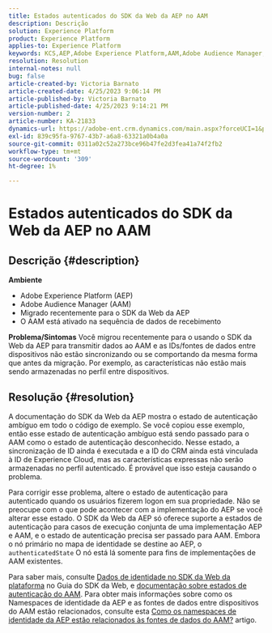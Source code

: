 ```yaml
---
title: Estados autenticados do SDK da Web da AEP no AAM
description: Descrição
solution: Experience Platform
product: Experience Platform
applies-to: Experience Platform
keywords: KCS,AEP,Adobe Experience Platform,AAM,Adobe Audience Manager,estado autenticado,mapa de identidade,SDK da Web,Solução de problemas
resolution: Resolution
internal-notes: null
bug: false
article-created-by: Victoria Barnato
article-created-date: 4/25/2023 9:06:14 PM
article-published-by: Victoria Barnato
article-published-date: 4/25/2023 9:14:21 PM
version-number: 2
article-number: KA-21833
dynamics-url: https://adobe-ent.crm.dynamics.com/main.aspx?forceUCI=1&pagetype=entityrecord&etn=knowledgearticle&id=9f2c9901-ade3-ed11-a7c7-6045bd0063aa
exl-id: 839c95fa-9767-43b7-a6a8-63321a0b4a0a
source-git-commit: 0311a02c52a273bce96b47fe2d3fea41a74f2fb2
workflow-type: tm+mt
source-wordcount: '309'
ht-degree: 1%

---
```


# Estados autenticados do SDK da Web da AEP no AAM

## Descrição {#description}

<b>Ambiente</b>
- Adobe Experience Platform (AEP)
- Adobe Audience Manager (AAM)
- Migrado recentemente para o SDK da Web da AEP
- O AAM está ativado na sequência de dados de recebimento

<b>Problema/Sintomas</b>
Você migrou recentemente para o usando o SDK da Web da AEP para transmitir dados ao AAM e as IDs/fontes de dados entre dispositivos não estão sincronizando ou se comportando da mesma forma que antes da migração. Por exemplo, as características não estão mais sendo armazenadas no perfil entre dispositivos.


## Resolução {#resolution}


A documentação do SDK da Web da AEP mostra o estado de autenticação ambíguo em todo o código de exemplo. Se você copiou esse exemplo, então esse estado de autenticação ambíguo está sendo passado para o AAM como o estado de autenticação desconhecido. Nesse estado, a sincronização de ID ainda é executada e a ID do CRM ainda está vinculada à ID de Experience Cloud, mas as características expressas não serão armazenadas no perfil autenticado. É provável que isso esteja causando o problema.

Para corrigir esse problema, altere o estado de autenticação para autenticado quando os usuários fizerem logon em sua propriedade. Não se preocupe com o que pode acontecer com a implementação do AEP se você alterar esse estado. O SDK da Web da AEP só oferece suporte a estados de autenticação para casos de execução conjunta de uma implementação AEP e AAM, e o estado de autenticação precisa ser passado para AAM. Embora o nó primário no mapa de identidade se destine ao AEP, o `authenticatedState` O nó está lá somente para fins de implementações de AAM existentes.

Para saber mais, consulte [Dados de identidade no SDK da Web da plataforma](https://experienceleague.adobe.com/docs/experience-platform/edge/identity/overview.html) no Guia do SDK da Web, e [documentação sobre estados de autenticação do AAM](https://experienceleague.adobe.com/docs/id-service/using/reference/authenticated-state.html?lang=pt-BR). Para obter mais informações sobre como os Namespaces de identidade da AEP e as fontes de dados entre dispositivos do AAM estão relacionados, consulte esta [Como os namespaces de identidade da AEP estão relacionados às fontes de dados do AAM?](https://experienceleague.adobe.com/docs/experience-cloud-kcs/kbarticles/KA-21305.html?lang=pt-BR) artigo.
